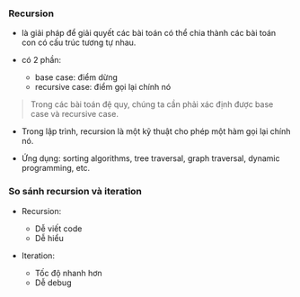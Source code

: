 ### Recursion

- là giải pháp để giải quyết các bài toán có thể chia thành các bài toán con có cấu trúc tương tự nhau.
- có 2 phần:

  - base case: điểm dừng
  - recursive case: điểm gọi lại chính nó

> Trong các bài toán đệ quy, chúng ta cần phải xác định được base case và recursive case.

- Trong lập trình, recursion là một kỹ thuật cho phép một hàm gọi lại chính nó.

- Ứng dụng: sorting algorithms, tree traversal, graph traversal, dynamic programming, etc.

### So sánh recursion và iteration

- Recursion:

  - Dễ viết code
  - Dễ hiểu

- Iteration:
  - Tốc độ nhanh hơn
  - Dễ debug
